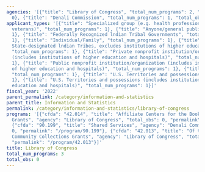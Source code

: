 ```yaml
---
agencies: '[{"title": "Library of Congress", "total_num_programs": 2, "total_obs":
  0}, {"title": "Denali Commission", "total_num_programs": 1, "total_obs": 0}]'
applicant_types: '[{"title": "Specialized group (e.g. health professionals, students,
  veterans)", "total_num_programs": 1}, {"title": "Anyone/general public", "total_num_programs":
  1}, {"title": "Federally Recognized lndian Tribal Governments", "total_num_programs":
  1}, {"title": "Individual/Family", "total_num_programs": 1}, {"title": "Local (includes
  State-designated lndian Tribes, excludes institutions of higher education and hospitals",
  "total_num_programs": 1}, {"title": "Private nonprofit institution/organization
  (includes institutions of higher education and hospitals)", "total_num_programs":
  1}, {"title": "Public nonprofit institution/organization (includes institutions
  of higher education and hospitals)", "total_num_programs": 1}, {"title": "State",
  "total_num_programs": 1}, {"title": "U.S. Territories and possessions", "total_num_programs":
  1}, {"title": "U.S. Territories and possessions (includes institutions of higher
  education and hospitals)", "total_num_programs": 1}]'
fiscal_year: '2022'
parent_permalink: /category/information-and-statistics
parent_title: Information and Statistics
permalink: /category/information-and-statistics/library-of-congress
programs: '[{"cfda": "42.014", "title": "Affiliate Centers for the Book Programming
  Grants", "agency": "Library of Congress", "total_obs": 0, "permalink": "/program/42.014"},
  {"cfda": "90.199", "title": "Shared Services", "agency": "Denali Commission", "total_obs":
  0, "permalink": "/program/90.199"}, {"cfda": "42.013", "title": "Of the People:
  Community Collections Grants", "agency": "Library of Congress", "total_obs": 0,
  "permalink": "/program/42.013"}]'
title: Library of Congress
total_num_programs: 3
total_obs: 0
---
```

